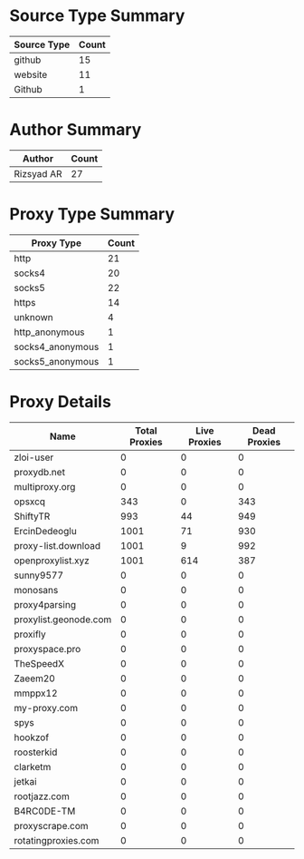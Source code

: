 # Source Type Summary

| Source Type | Count |
|-------------|-------|
| github | 15 |
| website | 11 |
| Github | 1 |


# Author Summary

| Author | Count |
|--------|-------|
| Rizsyad AR | 27 |


# Proxy Type Summary

| Proxy Type | Count |
|------------|-------|
| http | 21 |
| socks4 | 20 |
| socks5 | 22 |
| https | 14 |
| unknown | 4 |
| http_anonymous | 1 |
| socks4_anonymous | 1 |
| socks5_anonymous | 1 |


# Proxy Details

| Name | Total Proxies | Live Proxies | Dead Proxies |
|------|---------------|--------------|---------------|
| zloi-user | 0 | 0 | 0 |
| proxydb.net | 0 | 0 | 0 |
| multiproxy.org | 0 | 0 | 0 |
| opsxcq | 343 | 0 | 343 |
| ShiftyTR | 993 | 44 | 949 |
| ErcinDedeoglu | 1001 | 71 | 930 |
| proxy-list.download | 1001 | 9 | 992 |
| openproxylist.xyz | 1001 | 614 | 387 |
| sunny9577 | 0 | 0 | 0 |
| monosans | 0 | 0 | 0 |
| proxy4parsing | 0 | 0 | 0 |
| proxylist.geonode.com | 0 | 0 | 0 |
| proxifly | 0 | 0 | 0 |
| proxyspace.pro | 0 | 0 | 0 |
| TheSpeedX | 0 | 0 | 0 |
| Zaeem20 | 0 | 0 | 0 |
| mmppx12 | 0 | 0 | 0 |
| my-proxy.com | 0 | 0 | 0 |
| spys | 0 | 0 | 0 |
| hookzof | 0 | 0 | 0 |
| roosterkid | 0 | 0 | 0 |
| clarketm | 0 | 0 | 0 |
| jetkai | 0 | 0 | 0 |
| rootjazz.com | 0 | 0 | 0 |
| B4RC0DE-TM | 0 | 0 | 0 |
| proxyscrape.com | 0 | 0 | 0 |
| rotatingproxies.com | 0 | 0 | 0 |
